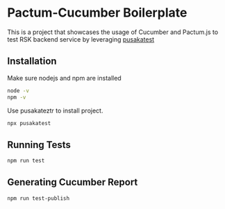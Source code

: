 # Pactum-Cucumber Boilerplate

This is a project that showcases the usage of Cucumber and Pactum.js to test RSK backend service by leveraging [pusakatest](https://github.com/depapp/pusakatest)

## Installation
Make sure nodejs and npm are installed

```bash
node -v
npm -v
```

Use pusakateztr to install project.

```bash
npx pusakatest
```

## Running Tests

```bash
npm run test
```

## Generating Cucumber Report

```bash
npm run test-publish
```